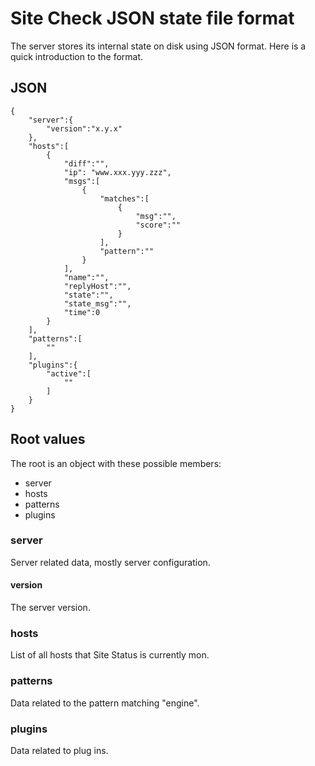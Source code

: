 # Site Check JSON state file format #

The server stores its internal state on disk using JSON format. Here is a quick
introduction to the format.

## JSON ###

	{
	    "server":{
	        "version":"x.y.x"
	    },
	    "hosts":[
	        {
	            "diff":"",
	            "ip": "www.xxx.yyy.zzz",
	            "msgs":[
	                {
	                    "matches":[
	                        {
	                            "msg":"",
	                            "score":""
	                        }
	                    ],
	                    "pattern":""
	                }
	            ],
	            "name":"",
	            "replyHost":"",
	            "state":"",
	            "state_msg":"",
	            "time":0
	        }
	    ],
	    "patterns":[
	        ""
	    ],
	    "plugins":{
	        "active":[
	            ""
	        ]
	    }
	}


## Root values ##

The root is an object with these possible members:

 * server
 * hosts
 * patterns
 * plugins
 
### server ###

Server related data, mostly server configuration.

#### version ####

The server version.

### hosts ###

List of all hosts that Site Status is currently mon.

### patterns ###

Data related to the pattern matching "engine".

### plugins ###

Data related to plug ins.

